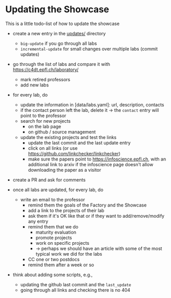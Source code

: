 # Updating the Showcase

This is a little todo-list of how to update the showcase

- create a new entry in the [updates/](./updates) directory

  - `big-update` if you go through all labs
  - `incremental-update` for small changes over multiple labs (commit updates)

- go through the list of labs and compare it with https://c4dt.epfl.ch/laboratory/

  - mark retired professors
  - add new labs

- for every lab, do

  - update the information in [data/labs.yaml]: url, description, contacts
  - if the contact person left the lab, delete it -> the `contact` entry will point to
    the professor
  - search for new projects
    - on the lab page
    - on github / source management
  - update the existing projects and test the links
    - update the last commit and the last update entry
    - click on all links (or use https://github.com/linkchecker/linkchecker)
    - make sure the papers point to https://infoscience.epfl.ch, with an additional link to
      arxiv if the infoscience page doesn't allow downloading the paper as a visitor

- create a PR and ask for comments

- once all labs are updated, for every lab, do

  - write an email to the professor
    - remind them the goals of the Factory and the Showcase
    - add a link to the projects of their lab
    - ask them if it's OK like that or if they want to add/remove/modify any entry
    - remind them that we do
      - maturity evaluation
      - promote projects
      - work on specific projects
      - -> perhaps we should have an article with some of the most typical work we did
        for the labs
    - CC one or two postdocs
    - remind them after a week or so

- think about adding some scripts, e.g.,
  - updating the github last commit and the `last_update`
  - going through all links and checking there is no 404
